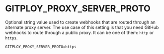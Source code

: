 # GITPLOY_PROXY_SERVER_PROTO

Optional string value used to create webhooks that are routed through an alternate proxy server. The use case of this setting is that you need GitHub webhooks to route through a public proxy. It can be one of them: `http` or `https`.

```
GITPLOY_PROXY_SERVER_PROTO=https
```
